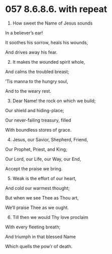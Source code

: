 # 057 8.6.8.6. with repeat

1.  How sweet the Name of Jesus sounds

In a believer’s ear!

It soothes his sorrow, heals his wounds,

And drives away his fear.

2.  It makes the wounded spirit whole,

And calms the troubled breast;

’Tis manna to the hungry soul,

And to the weary rest.

3.  Dear Name! the rock on which we build;

Our shield and hiding-place;

Our never-failing treasury, filled

With boundless stores of grace.

4.  Jesus, our Savior, Shepherd, Friend,

Our Prophet, Priest, and King;

Our Lord, our Life, our Way, our End,

Accept the praise we bring.

5.  Weak is the effort of our heart,

And cold our warmest thought;

But when we see Thee as Thou art,

We’ll praise Thee as we ought.

6.  Till then we would Thy love proclaim

With every fleeting breath;

And triumph in that blessed Name

Which quells the pow’r of death.

